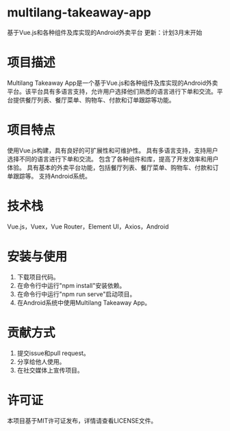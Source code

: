 # multilang-takeaway-app
基于Vue.js和各种组件及库实现的Android外卖平台
更新：计划3月末开始

# 项目描述
Multilang Takeaway App是一个基于Vue.js和各种组件及库实现的Android外卖平台。该平台具有多语言支持，允许用户选择他们熟悉的语言进行下单和交流。平台提供餐厅列表、餐厅菜单、购物车、付款和订单跟踪等功能。

# 项目特点
使用Vue.js构建，具有良好的可扩展性和可维护性。
具有多语言支持，支持用户选择不同的语言进行下单和交流。
包含了各种组件和库，提高了开发效率和用户体验。
具有基本的外卖平台功能，包括餐厅列表、餐厅菜单、购物车、付款和订单跟踪等。
支持Android系统。

# 技术栈
Vue.js，Vuex，Vue Router，Element UI，Axios，Android

# 安装与使用
1. 下载项目代码。
2. 在命令行中运行"npm install"安装依赖。
3. 在命令行中运行"npm run serve"启动项目。
4. 在Android系统中使用Multilang Takeaway App。

# 贡献方式
1. 提交issue和pull request。
2. 分享给他人使用。
3. 在社交媒体上宣传项目。

# 许可证
本项目基于MIT许可证发布，详情请查看LICENSE文件。
